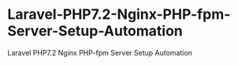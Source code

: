 # Laravel-PHP7.2-Nginx-PHP-fpm-Server-Setup-Automation
Laravel PHP7.2 Nginx PHP-fpm Server Setup Automation
